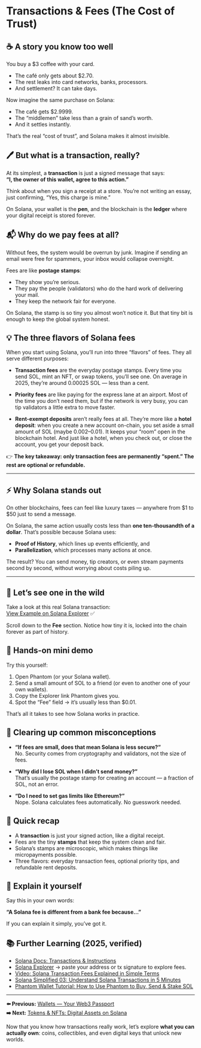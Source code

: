 # Transactions & Fees (The Cost of Trust)

## ☕ A story you know too well  

You buy a $3 coffee with your card.  

- The café only gets about $2.70.  
- The rest leaks into card networks, banks, processors.  
- And settlement? It can take days.  

Now imagine the same purchase on Solana:  

- The café gets $2.9999.  
- The “middlemen” take less than a grain of sand’s worth.  
- And it settles instantly.  

That’s the real “cost of trust”, and Solana makes it almost invisible.  

## 🖊 But what is a transaction, really?  

At its simplest, a **transaction** is just a signed message that says:  
**“I, the owner of this wallet, agree to this action.”**  

Think about when you sign a receipt at a store. You’re not writing an essay, just confirming, “Yes, this charge is mine.”  

On Solana, your wallet is the **pen**, and the blockchain is the **ledger** where your digital receipt is stored forever.  

## 📬 Why do we pay fees at all?  

Without fees, the system would be overrun by junk. Imagine if sending an email were free for spammers, your inbox would collapse overnight.  

Fees are like **postage stamps**:  

- They show you’re serious.  
- They pay the people (validators) who do the hard work of delivering your mail.  
- They keep the network fair for everyone.  

On Solana, the stamp is so tiny you almost won’t notice it. But that tiny bit is enough to keep the global system honest.  

## 💡 The three flavors of Solana fees  

When you start using Solana, you’ll run into three “flavors” of fees. They all serve different purposes:  

- **Transaction fees** are the everyday postage stamps. Every time you send SOL, mint an NFT, or swap tokens, you’ll see one. On average in 2025, they’re around 0.00025 SOL — less than a cent.  

- **Priority fees** are like paying for the express lane at an airport. Most of the time you don’t need them, but if the network is very busy, you can tip validators a little extra to move faster.  

- **Rent-exempt deposits** aren’t really fees at all. They’re more like a **hotel deposit**: when you create a new account on-chain, you set aside a small amount of SOL (maybe 0.002–0.01). It keeps your “room” open in the blockchain hotel. And just like a hotel, when you check out, or close the account, you get your deposit back.  

👉 **The key takeaway: only transaction fees are permanently “spent.” The rest are optional or refundable.**  

---

## ⚡ Why Solana stands out  

On other blockchains, fees can feel like luxury taxes — anywhere from $1 to $50 just to send a message.  

On Solana, the same action usually costs less than **one ten-thousandth of a dollar**. That’s possible because Solana uses:

- **Proof of History**, which lines up events efficiently, and  
- **Parallelization**, which processes many actions at once.  

The result? You can send money, tip creators, or even stream payments second by second, without worrying about costs piling up.  

---

## 🔎 Let’s see one in the wild  

Take a look at this real Solana transaction:  
[View Example on Solana Explorer](https://solscan.io/tx/44zVV6TjwJtiw3K32eEmPo6JXc1qFDeFe7urJrE8FLdAK6e9yuH5fNFKrEGSMibM8P1FDeLGT1YKPfx6TwCFrkY8) ✅  

Scroll down to the **Fee** section. Notice how tiny it is, locked into the chain forever as part of history.  

## 🧪 Hands-on mini demo  

Try this yourself:

1. Open Phantom (or your Solana wallet).  
2. Send a small amount of SOL to a friend (or even to another one of your own wallets).  
3. Copy the Explorer link Phantom gives you.  
4. Spot the “Fee” field → it’s usually less than $0.01.  

That’s all it takes to see how Solana works in practice.  

## 🤔 Clearing up common misconceptions  

- **“If fees are small, does that mean Solana is less secure?”**  
  No. Security comes from cryptography and validators, not the size of fees.  

- **“Why did I lose SOL when I didn’t send money?”**  
  That’s usually the postage stamp for creating an account — a fraction of SOL, not an error.  

- **“Do I need to set gas limits like Ethereum?”**  
  Nope. Solana calculates fees automatically. No guesswork needed.  

## 📝 Quick recap  

- A **transaction** is just your signed action, like a digital receipt.  
- Fees are the tiny **stamps** that keep the system clean and fair.  
- Solana’s stamps are microscopic, which makes things like micropayments possible.  
- Three flavors: everyday transaction fees, optional priority tips, and refundable rent deposits.  

## 🎤 Explain it yourself  

Say this in your own words:  

**“A Solana fee is different from a bank fee because…”**  

If you can explain it simply, you’ve got it.  

## 📚 Further Learning (2025, verified)  

- [Solana Docs: Transactions & Instructions](https://solana.com/docs/core/transactions)
- [Solana Explorer](https://explorer.solana.com/) → paste your address or tx signature to explore fees.  
- [Video: Solana Transaction Fees Explained in Simple Terms](https://www.youtube.com/watch?v=PlkId1QqnaI)  
- [Solana Simplified 03: Understand Solana Transactions in 5 Minutes](https://blocksec.com/blog/solana-simplifed-03-understand-solana-transactions-in-5-minutes)
- [Phantom Wallet Tutorial: How to Use Phantom to Buy, Send & Stake SOL](https://www.youtube.com/watch?v=nvZe13DMjNo)

---
**⬅️ Previous:** [Wallets — Your Web3 Passport](./wallets-your-web3-passport.md)  
**➡️ Next:** [Tokens & NFTs: Digital Assets on Solana](./tokens-and-nfts.md)

Now that you know how transactions really work, let’s explore **what you can actually own**: coins, collectibles, and even digital keys that unlock new worlds.
